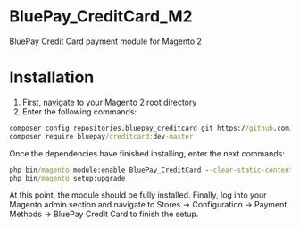 # BluePay_CreditCard_M2
BluePay Credit Card payment module for Magento 2


# Installation
1. First, navigate to your Magento 2 root directory
2. Enter the following commands:

```cmd
composer config repositories.bluepay_creditcard git https://github.com/jslingerland/BluePay_CreditCard_M2.git
composer require bluepay/creditcard:dev-master
```

Once the dependencies have finished installing, enter the next commands:

```cmd
php bin/magento module:enable BluePay_CreditCard --clear-static-content
php bin/magento setup:upgrade
```

At this point, the module should be fully installed. Finally, log into your Magento admin section and navigate to Stores -> Configuration -> Payment Methods -> BluePay Credit Card to finish the setup.
